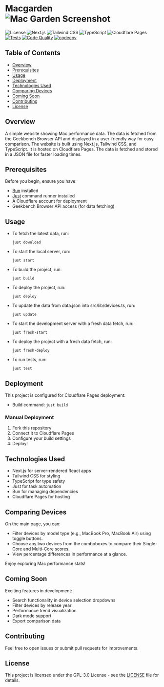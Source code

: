 # Macgarden ![Mac Garden Screenshot](example.png)

![License](https://img.shields.io/badge/license-GPL--3.0-yellow)
![Next.js](https://img.shields.io/badge/Next.js-15.1-green)
![Tailwind CSS](https://img.shields.io/badge/Tailwind%20CSS-3.4.1-blue)
![TypeScript](https://img.shields.io/badge/TypeScript-5-blue)
![Cloudflare Pages](https://img.shields.io/badge/Cloudflare%20Pages-orange)
[![Tests](https://github.com/paradise-runner/macgarden/actions/workflows/test.yml/badge.svg?branch=main)](https://github.com/paradise-runner/macgarden/actions/workflows/test.yml)
[![Code Quality](https://github.com/paradise-runner/macgarden/actions/workflows/code-quality.yml/badge.svg?branch=main)](https://github.com/paradise-runner/macgarden/actions/workflows/code-quality.yml)
[![codecov](https://codecov.io/gh/paradise-runner/macgarden/graph/badge.svg)](https://codecov.io/gh/paradise-runner/macgarden)

## Table of Contents

- [Overview](#overview)
- [Prerequisites](#prerequisites)
- [Usage](#usage)
- [Deployment](#deployment)
- [Technologies Used](#technologies-used)
- [Comparing Devices](#comparing-devices)
- [Coming Soon](#coming-soon)
- [Contributing](#contributing)
- [License](#license)

## Overview

A simple website showing Mac performance data. The data is fetched from the Geekbench Browser API and displayed in a user-friendly way for easy comparison. The website is built using Next.js, Tailwind CSS, and TypeScript. It is hosted on Cloudflare Pages. The data is fetched and stored in a JSON file for faster loading times.

## Prerequisites

Before you begin, ensure you have:
- [Bun](https://bun.sh/) installed
- [Just](https://just.systems/man/en/) command runner installed
- A Cloudflare account for deployment
- Geekbench Browser API access (for data fetching)

## Usage

- To fetch the latest data, run:
  ```
  just download
  ```
- To start the local server, run:
  ```
  just start
  ```
- To build the project, run:
  ```
  just build
  ```
- To deploy the project, run:
  ```
  just deploy
  ```
- To update the data from data.json into src/lib/devices.ts, run:
  ```
  just update
  ```
- To start the development server with a fresh data fetch, run:
  ```
  just fresh-start
  ```
- To deploy the project with a fresh data fetch, run:
  ```
  just fresh-deploy
  ```
- To run tests, run:
  ```
  just test
  ```

## Deployment

This project is configured for Cloudflare Pages deployment:

- Build command: `just build`

### Manual Deployment

1. Fork this repository
2. Connect it to Cloudflare Pages
3. Configure your build settings
4. Deploy!

## Technologies Used

- Next.js for server-rendered React apps
- Tailwind CSS for styling
- TypeScript for type safety
- Just for task automation
- Bun for managing dependencies
- Cloudflare Pages for hosting

## Comparing Devices

On the main page, you can:

- Filter devices by model type (e.g., MacBook Pro, MacBook Air) using toggle buttons.
- Choose any two devices from the comboboxes to compare their Single-Core and Multi-Core scores.
- View percentage differences in performance at a glance.

Enjoy exploring Mac performance stats!

## Coming Soon

Exciting features in development:
- Search functionality in device selection dropdowns
- Filter devices by release year
- Performance trend visualization
- Dark mode support
- Export comparison data

## Contributing

Feel free to open issues or submit pull requests for improvements.

## License

This project is licensed under the GPL-3.0 License - see the [LICENSE](LICENSE) file for details.

